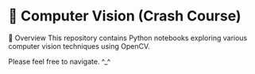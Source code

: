 # 📌 Computer Vision (Crash Course)
📖 Overview
This repository contains Python notebooks exploring various computer vision techniques using OpenCV.

Please feel free to navigate. ^_^
